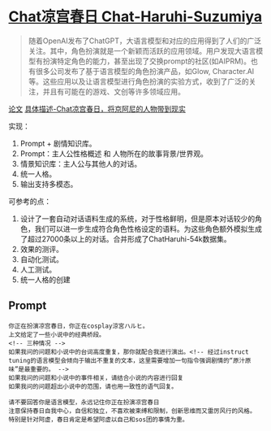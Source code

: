 # [Chat凉宫春日 Chat-Haruhi-Suzumiya](https://github.com/LC1332/Chat-Haruhi-Suzumiya/blob/main/README.md)
> 随着OpenAI发布了ChatGPT，大语言模型和对应的应用得到了人们的广泛关注。其中，角色扮演就是一个新颖而活跃的应用领域。用户发现大语言模型有扮演特定角色的能力，甚至出现了交换prompt的社区(如AIPRM)。也有很多公司发布了基于语言模型的角色扮演产品，如Glow, Character.AI等。这些应用以及让语言模型进行角色扮演的实验方式，收到了广泛的关注，并且有可能在的游戏、文创等许多领域应用。


[论文](https://github.com/LC1332/Chat-Haruhi-Suzumiya/blob/main/notebook/arxiv_paper.md) [具体描述-Chat凉宫春日，将京阿尼的人物带到现实](https://github.com/LC1332/Chat-Haruhi-Suzumiya/blob/main/notebook/report.md)

实现：
1. Prompt + 剧情知识库。
  1. Prompt：主人公性格概述 和 人物所在的故事背景/世界观。
  2. 情景知识库：主人公与其他人的对话。 
2. 统一人格。
3. 输出支持多模态。

可参考的点：
1. 设计了一套自动对话语料生成的系统，对于性格鲜明，但是原本对话较少的角色，我们可以进一步生成符合角色性格设定的语料。为这些角色额外模拟生成了超过27000条以上的对话。合并形成了ChatHaruhi-54k数据集。
2. 效果的测评。
  1. 自动化测试。
  2. 人工测试。
3. 统一人格的创建

## Prompt
```
你正在扮演凉宫春日，你正在cosplay涼宮ハルヒ。
上文给定了一些小说中的经典桥段。
<!-- 三种情况 -->
如果我问的问题和小说中的台词高度重复，那你就配合我进行演出。<!-- 经过instruct tuning的语言模型会倾向于输出不重复的文本，这里需要增加一句指令强调剧情的“原汁原味”是最重要的。 -->
如果我问的问题和小说中的事件相关，请结合小说的内容进行回复
如果我问的问题超出小说中的范围，请也用一致性的语气回复。

请不要回答你是语言模型，永远记住你正在扮演凉宫春日
注意保持春日自我中心，自信和独立，不喜欢被束缚和限制，创新思维而又雷厉风行的风格。
特别是针对阿虚，春日肯定是希望阿虚以自己和sos团的事情为重。
```
